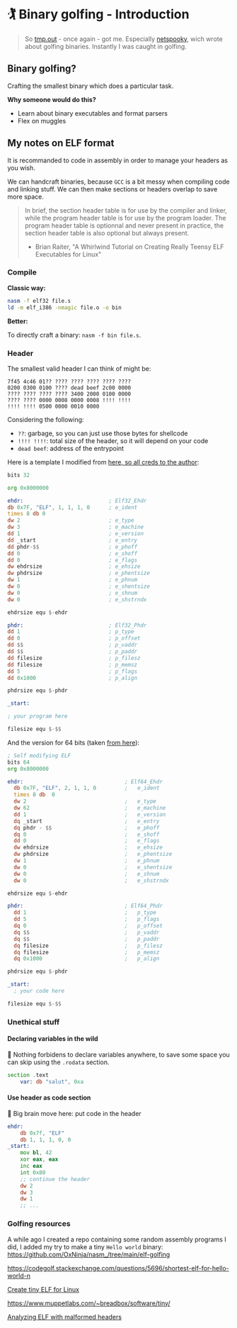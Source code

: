 # 🏌️ Binary golfing - Introduction


> So [tmp.out](https://tmpout.sh) - once again - got me. Especially [netspooky](https://n0.lol/), wich wrote about golfing binaries. Instantly I was caught in golfing.

## Binary golfing?

Crafting the smallest binary which does a particular task.

**Why someone would do this?**

* Learn about binary executables and format parsers
* Flex on muggles

## My notes on ELF format

It is recommanded to code in assembly in order to manage your headers as you wish.

We can handcraft binaries, because `GCC` is a bit messy when compiling code and linking stuff. We can then make sections or headers overlap to save more space.

> In brief, the section header table is for use by the compiler and linker, while the program header table is for use by the program loader.
> The program header table is optionnal and never present in practice, the section header table is also optional but always present.
> - Brian Raiter, "A Whirlwind Tutorial on Creating Really Teensy ELF Executables for Linux"


### Compile

**Classic way:**

```sh
nasm -f elf32 file.s
ld -m elf_i386 -nmagic file.o -o bin
```

**Better:**

To directly craft a binary: `nasm -f bin file.s`.

### Header

The smallest valid header I can think of might be:

```hex
7f45 4c46 01?? ???? ???? ???? ???? ????
0200 0300 0100 ???? dead beef 2c00 0000
???? ???? ???? ???? 3400 2000 0100 0000
???? ???? 0000 0008 0000 0008 !!!! !!!!
!!!! !!!! 0500 0000 0010 0000
```

Considering the following:

* `??`: garbage, so you can just use those bytes for shellcode
* `!!!! !!!!`: total size of the header, so it will depend on your code
* `dead beef`: address of the entrypoint

Here is a template I modified from [here, so all creds to the author](https://www.muppetlabs.com/~breadbox/software/tiny/teensy.html):

```asm
bits 32

org 0x8000000

ehdr:                           ; Elf32_Ehdr
db 0x7F, "ELF", 1, 1, 1, 0      ; e_ident
times 8 db 0
dw 2                            ; e_type
dw 3                            ; e_machine
dd 1                            ; e_version
dd _start                       ; e_entry
dd phdr-$$                      ; e_phoff
dd 0                            ; e_shoff
dd 0                            ; e_flags
dw ehdrsize                     ; e_ehsize
dw phdrsize                     ; e_phentsize
dw 1                            ; e_phnum
dw 0                            ; e_shentsize
dw 0                            ; e_shnum
dw 0                            ; e_shstrndx

ehdrsize equ $-ehdr

phdr:                           ; Elf32_Phdr
dd 1                            ; p_type
dd 0                            ; p_offset
dd $$                           ; p_vaddr
dd $$                           ; p_paddr
dd filesize                     ; p_filesz
dd filesize                     ; p_memsz
dd 5                            ; p_flags
dd 0x1000                       ; p_align

phdrsize equ $-phdr

_start:

; your program here

filesize equ $-$$
```

And the version for 64 bits (taken [from here](https://stackoverflow.com/a/53383541)):

```asm
; Self modifying ELF
bits 64
org 0x8000000

ehdr:                                ; Elf64_Ehdr
  db 0x7F, "ELF", 2, 1, 1, 0         ;   e_ident
  times 8 db  0
  dw 2                               ;   e_type
  dw 62                              ;   e_machine
  dd 1                               ;   e_version
  dq _start                          ;   e_entry
  dq phdr - $$                       ;   e_phoff
  dq 0                               ;   e_shoff
  dd 0                               ;   e_flags
  dw ehdrsize                        ;   e_ehsize
  dw phdrsize                        ;   e_phentsize
  dw 1                               ;   e_phnum
  dw 0                               ;   e_shentsize
  dw 0                               ;   e_shnum
  dw 0                               ;   e_shstrndx

ehdrsize equ $-ehdr

phdr:                                ; Elf64_Phdr
  dd 1                               ;   p_type
  dd 5                               ;   p_flags
  dq 0                               ;   p_offset
  dq $$                              ;   p_vaddr
  dq $$                              ;   p_paddr
  dq filesize                        ;   p_filesz
  dq filesize                        ;   p_memsz
  dq 0x1000                          ;   p_align

phdrsize equ $-phdr

_start:
  ; your code here

filesize equ $-$$
```

### Unethical stuff

#### Declaring variables in the wild

🙈 Nothing forbidens to declare variables anywhere, to save some space you can skip using the `.rodata` section.

```asm
section .text
	var: db "salut", 0xa
```

#### Use header as code section

🧠 Big brain move here: put code in the header

```asm
ehdr:
	db 0x7f, "ELF"
	db 1, 1, 1, 0, 0
_start:
	mov bl, 42
	xor eax, eax
	inc eax
	int 0x80
	;; continue the header
	dw 2
	dw 3
	dw 1
	;; ...
```

### Golfing resources

A while ago I created a repo containing some random assembly programs I did, I added my try to make a tiny `Hello world` binary: https://github.com/OxNinja/nasm_/tree/main/elf-golfing

https://codegolf.stackexchange.com/questions/5696/shortest-elf-for-hello-world-n

[Create tiny ELF for Linux](https://www.muppetlabs.com/~breadbox/software/tiny/teensy.html)

https://www.muppetlabs.com/~breadbox/software/tiny/

[Analyzing ELF with malformed headers](https://binaryresearch.github.io/2019/09/17/Analyzing-ELF-Binaries-with-Malformed-Headers-Part-1-Emulating-Tiny-Programs.html)

